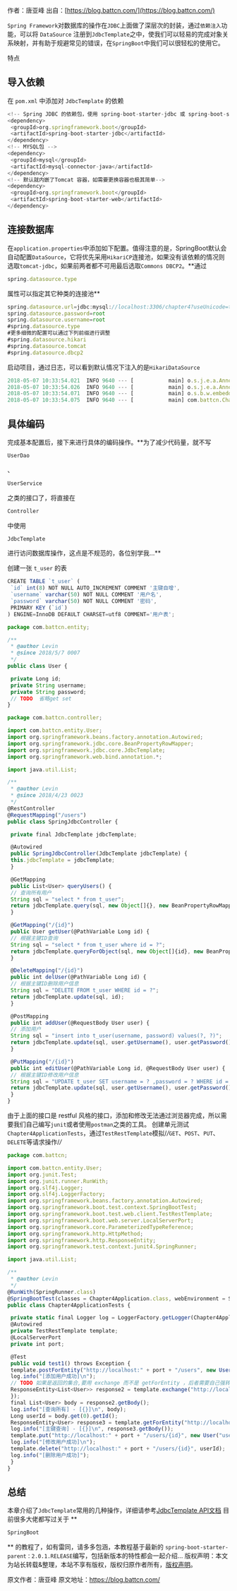 

  
作者：唐亚峰 出自：[https://blog.battcn.com/](https://blog.battcn.com/)

`Spring Framework`对数据库的操作在`JDBC`上面做了深层次的封装，通过`依赖注入`功能，可以将 `DataSource` 注册到`JdbcTemplate`之中，使我们可以轻易的完成对象关系映射，并有助于规避常见的错误，在`SpringBoot`中我们可以很轻松的使用它。

特点

## 导入依赖

在 `pom.xml` 中添加对 `JdbcTemplate` 的依赖

```js 
<!-- Spring JDBC 的依赖包，使用 spring-boot-starter-jdbc 或 spring-boot-starter-data-jpa 将会自动获得HikariCP依赖 -->
<dependency>
 <groupId>org.springframework.boot</groupId>
 <artifactId>spring-boot-starter-jdbc</artifactId>
</dependency>
<!-- MYSQL包 -->
<dependency>
 <groupId>mysql</groupId>
 <artifactId>mysql-connector-java</artifactId>
</dependency>
<!-- 默认就内嵌了Tomcat 容器，如需要更换容器也极其简单-->
<dependency>
 <groupId>org.springframework.boot</groupId>
 <artifactId>spring-boot-starter-web</artifactId>
</dependency>
```

## 连接数据库

在`application.properties`中添加如下配置。值得注意的是，SpringBoot默认会自动配置`DataSource`，它将优先采用`HikariCP`连接池，如果没有该依赖的情况则选取`tomcat-jdbc`，如果前两者都不可用最后选取`Commons DBCP2`。**通过

```js 
spring.datasource.type
```
属性可以指定其它种类的连接池**

```js 
spring.datasource.url=jdbc:mysql://localhost:3306/chapter4?useUnicode=true&characterEncoding=UTF-8&zeroDateTimeBehavior=convertToNull&allowMultiQueries=true&useSSL=false
spring.datasource.password=root
spring.datasource.username=root
#spring.datasource.type
#更多细微的配置可以通过下列前缀进行调整
#spring.datasource.hikari
#spring.datasource.tomcat
#spring.datasource.dbcp2
```

启动项目，通过日志，可以看到默认情况下注入的是`HikariDataSource`


```js 
2018-05-07 10:33:54.021  INFO 9640 --- [           main] o.s.j.e.a.AnnotationMBeanExporter        : Bean with name 'dataSource' has been autodetected for JMX exposure
2018-05-07 10:33:54.026  INFO 9640 --- [           main] o.s.j.e.a.AnnotationMBeanExporter        : Located MBean 'dataSource': registering with JMX server as MBean [com.zaxxer.hikari:name=dataSource,type=HikariDataSource]
2018-05-07 10:33:54.071  INFO 9640 --- [           main] o.s.b.w.embedded.tomcat.TomcatWebServer  : Tomcat started on port(s): 8080 (http) with context path ''
2018-05-07 10:33:54.075  INFO 9640 --- [           main] com.battcn.Chapter4Application           : Started Chapter4Application in 3.402 seconds (JVM running for 3.93)
```

## 具体编码

完成基本配置后，接下来进行具体的编码操作。**为了减少代码量，就不写

```js 
UserDao
```
、

```js 
UserService
```
之类的接口了，将直接在

```js 
Controller
```
中使用

```js 
JdbcTemplate
```
进行访问数据库操作，这点是不规范的，各位别学我…**

创建一张 `t_user` 的表

```js 
CREATE TABLE `t_user` (
 `id` int(8) NOT NULL AUTO_INCREMENT COMMENT '主键自增',
 `username` varchar(50) NOT NULL COMMENT '用户名',
 `password` varchar(50) NOT NULL COMMENT '密码',
 PRIMARY KEY (`id`)
) ENGINE=InnoDB DEFAULT CHARSET=utf8 COMMENT='用户表';
```


```js 
package com.battcn.entity;

/**
 * @author Levin
 * @since 2018/5/7 0007
 */
public class User {

 private Long id;
 private String username;
 private String password;
 // TODO  省略get set
}
```


```js 
package com.battcn.controller;

import com.battcn.entity.User;
import org.springframework.beans.factory.annotation.Autowired;
import org.springframework.jdbc.core.BeanPropertyRowMapper;
import org.springframework.jdbc.core.JdbcTemplate;
import org.springframework.web.bind.annotation.*;

import java.util.List;

/**
 * @author Levin
 * @since 2018/4/23 0023
 */
@RestController
@RequestMapping("/users")
public class SpringJdbcController {

 private final JdbcTemplate jdbcTemplate;

 @Autowired
 public SpringJdbcController(JdbcTemplate jdbcTemplate) {
 this.jdbcTemplate = jdbcTemplate;
 }

 @GetMapping
 public List<User> queryUsers() {
 // 查询所有用户
 String sql = "select * from t_user";
 return jdbcTemplate.query(sql, new Object[]{}, new BeanPropertyRowMapper<>(User.class));
 }

 @GetMapping("/{id}")
 public User getUser(@PathVariable Long id) {
 // 根据主键ID查询
 String sql = "select * from t_user where id = ?";
 return jdbcTemplate.queryForObject(sql, new Object[]{id}, new BeanPropertyRowMapper<>(User.class));
 }

 @DeleteMapping("/{id}")
 public int delUser(@PathVariable Long id) {
 // 根据主键ID删除用户信息
 String sql = "DELETE FROM t_user WHERE id = ?";
 return jdbcTemplate.update(sql, id);
 }

 @PostMapping
 public int addUser(@RequestBody User user) {
 // 添加用户
 String sql = "insert into t_user(username, password) values(?, ?)";
 return jdbcTemplate.update(sql, user.getUsername(), user.getPassword());
 }

 @PutMapping("/{id}")
 public int editUser(@PathVariable Long id, @RequestBody User user) {
 // 根据主键ID修改用户信息
 String sql = "UPDATE t_user SET username = ? ,password = ? WHERE id = ?";
 return jdbcTemplate.update(sql, user.getUsername(), user.getPassword(), id);
 }
}
```

由于上面的接口是 restful 风格的接口，添加和修改无法通过浏览器完成，所以需要我们自己编写`junit`或者使用`postman`之类的工具。 创建单元测试`Chapter4ApplicationTests`，通过`TestRestTemplate`模拟/*/*`GET`、`POST`、`PUT`、`DELETE`等请求操作/*/*

```js 
package com.battcn;

import com.battcn.entity.User;
import org.junit.Test;
import org.junit.runner.RunWith;
import org.slf4j.Logger;
import org.slf4j.LoggerFactory;
import org.springframework.beans.factory.annotation.Autowired;
import org.springframework.boot.test.context.SpringBootTest;
import org.springframework.boot.test.web.client.TestRestTemplate;
import org.springframework.boot.web.server.LocalServerPort;
import org.springframework.core.ParameterizedTypeReference;
import org.springframework.http.HttpMethod;
import org.springframework.http.ResponseEntity;
import org.springframework.test.context.junit4.SpringRunner;

import java.util.List;

/**
 * @author Levin
 */
@RunWith(SpringRunner.class)
@SpringBootTest(classes = Chapter4Application.class, webEnvironment = SpringBootTest.WebEnvironment.RANDOM_PORT)
public class Chapter4ApplicationTests {

 private static final Logger log = LoggerFactory.getLogger(Chapter4ApplicationTests.class);
 @Autowired
 private TestRestTemplate template;
 @LocalServerPort
 private int port;

 @Test
 public void test1() throws Exception {
 template.postForEntity("http://localhost:" + port + "/users", new User("user1", "pass1"), Integer.class);
 log.info("[添加用户成功]\n");
 // TODO 如果是返回的集合,要用 exchange 而不是 getForEntity ，后者需要自己强转类型
 ResponseEntity<List<User>> response2 = template.exchange("http://localhost:" + port + "/users", HttpMethod.GET, null, new ParameterizedTypeReference<List<User>>() {
 });
 final List<User> body = response2.getBody();
 log.info("[查询所有] - [{}]\n", body);
 Long userId = body.get(0).getId();
 ResponseEntity<User> response3 = template.getForEntity("http://localhost:" + port + "/users/{id}", User.class, userId);
 log.info("[主键查询] - [{}]\n", response3.getBody());
 template.put("http://localhost:" + port + "/users/{id}", new User("user11", "pass11"), userId);
 log.info("[修改用户成功]\n");
 template.delete("http://localhost:" + port + "/users/{id}", userId);
 log.info("[删除用户成功]");
 }
}
```

## 总结

本章介绍了`JdbcTemplate`常用的几种操作，详细请参考[JdbcTemplate API文档](https://docs.spring.io/spring/docs/current/javadoc-api/org/springframework/jdbc/core/JdbcTemplate.html) 目前很多大佬都写过关于 **
```js 
SpringBoot
```
** 的教程了，如有雷同，请多多包涵，本教程基于最新的 `spring-boot-starter-parent：2.0.1.RELEASE`编写，包括新版本的特性都会一起介绍…
版权声明：本文为站长转载&整理，本站不享有版权，版权归原作者所有，[版权声明](https://gitee.com/hezhiyuan007/java-notes/raw/master/disclaimer.md)。




原文作者：唐亚峰 原文地址：https://blog.battcn.com/